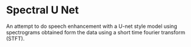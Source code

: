 # Spectral U Net

An attempt to do speech enhancement with a U-net style model using spectrograms obtained form the data using a short time fourier transform (STFT).
